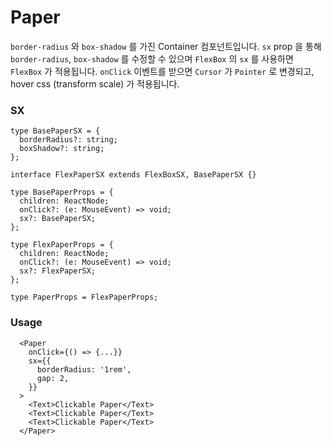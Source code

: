 # Paper

`border-radius` 와 `box-shadow` 를 가진 Container 컴포넌트입니다.
`sx` prop 을 통해 `border-radius`, `box-shadow` 를 수정할 수 있으며 `FlexBox` 의 `sx` 를 사용하면 `FlexBox` 가 적용됩니다.
`onClick` 이벤트를 받으면 `Cursor` 가 `Pointer` 로 변경되고, hover css (transform scale) 가 적용됩니다.

### SX

```tsx
type BasePaperSX = {
  borderRadius?: string;
  boxShadow?: string;
};

interface FlexPaperSX extends FlexBoxSX, BasePaperSX {}

type BasePaperProps = {
  children: ReactNode;
  onClick?: (e: MouseEvent) => void;
  sx?: BasePaperSX;
};

type FlexPaperProps = {
  children: ReactNode;
  onClick?: (e: MouseEvent) => void;
  sx?: FlexPaperSX;
};

type PaperProps = FlexPaperProps;
```

### Usage

```tsx
  <Paper
    onClick={() => {...}}
    sx={{
      borderRadius: '1rem',
      gap: 2,
    }}
  >
    <Text>Clickable Paper</Text>
    <Text>Clickable Paper</Text>
    <Text>Clickable Paper</Text>
  </Paper>
```

